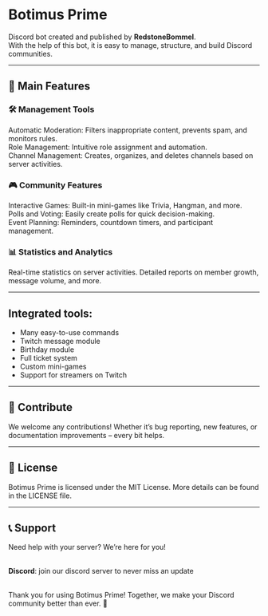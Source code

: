 # Botimus Prime

Discord bot created and published by **RedstoneBommel**.<br/>
With the help of this bot, it is easy to manage, structure, and build Discord communities.

---

## 🌟 Main Features
### 🛠️ Management Tools
Automatic Moderation: Filters inappropriate content, prevents spam, and monitors rules.</br>
Role Management: Intuitive role assignment and automation.</br>
Channel Management: Creates, organizes, and deletes channels based on server activities.</br>
### 🎮 Community Features
Interactive Games: Built-in mini-games like Trivia, Hangman, and more.</br>
Polls and Voting: Easily create polls for quick decision-making.</br>
Event Planning: Reminders, countdown timers, and participant management.</br>
### 📊 Statistics and Analytics
Real-time statistics on server activities.
Detailed reports on member growth, message volume, and more.

---

## Integrated tools:
- Many easy-to-use commands
- Twitch message module
- Birthday module
- Full ticket system
- Custom mini-games
- Support for streamers on Twitch

---

## 🤝 Contribute
We welcome any contributions! Whether it’s bug reporting, new features, or documentation improvements – every bit helps.

---

## 📝 License
Botimus Prime is licensed under the MIT License. More details can be found in the LICENSE file.

---

## 📞 Support
Need help with your server? We’re here for you!</br></br>

**Discord**: join our discord server to never miss an update </br></br>

Thank you for using Botimus Prime! Together, we make your Discord community better than ever. 🚀